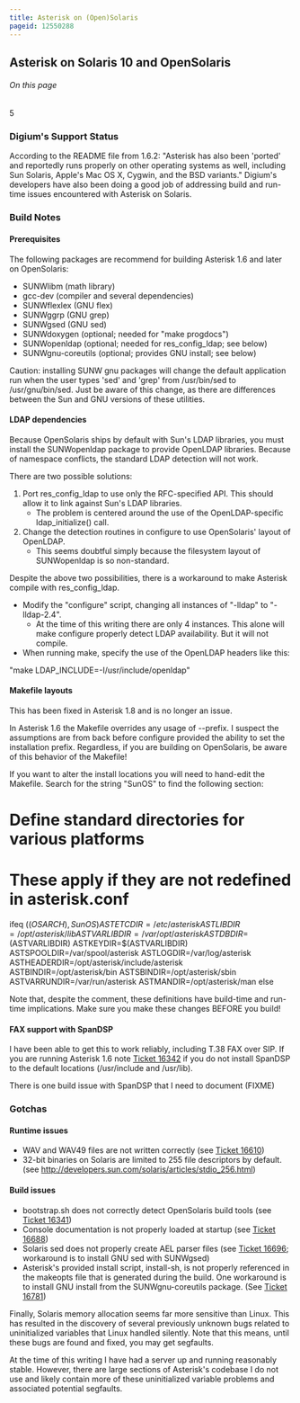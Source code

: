 ```yaml
---
title: Asterisk on (Open)Solaris
pageid: 12550288
---
```


Asterisk on Solaris 10 and OpenSolaris
--------------------------------------


###### On this page


5
### Digium's Support Status


According to the README file from 1.6.2: "Asterisk has also been 'ported' and reportedly runs properly on other operating systems as well, including Sun Solaris, Apple's Mac OS X, Cygwin, and the BSD variants." Digium's developers have also been doing a good job of addressing build and run-time issues encountered with Asterisk on Solaris.


### Build Notes


#### Prerequisites


The following packages are recommend for building Asterisk 1.6 and later on OpenSolaris:


* SUNWlibm (math library)
* gcc-dev (compiler and several dependencies)
* SUNWflexlex (GNU flex)
* SUNWggrp (GNU grep)
* SUNWgsed (GNU sed)
* SUNWdoxygen (optional; needed for "make progdocs")
* SUNWopenldap (optional; needed for res\_config\_ldap; see below)
* SUNWgnu-coreutils (optional; provides GNU install; see below)


Caution: installing SUNW gnu packages will change the default application run when the user types 'sed' and 'grep' from /usr/bin/sed to /usr/gnu/bin/sed. Just be aware of this change, as there are differences between the Sun and GNU versions of these utilities.


#### LDAP dependencies


Because OpenSolaris ships by default with Sun's LDAP libraries, you must install the SUNWopenldap package to provide OpenLDAP libraries. Because of namespace conflicts, the standard LDAP detection will not work.


There are two possible solutions:


1. Port res\_config\_ldap to use only the RFC-specified API. This should allow it to link against Sun's LDAP libraries.
	* The problem is centered around the use of the OpenLDAP-specific ldap\_initialize() call.
2. Change the detection routines in configure to use OpenSolaris' layout of OpenLDAP.
	* This seems doubtful simply because the filesystem layout of SUNWopenldap is so non-standard.


Despite the above two possibilities, there is a workaround to make Asterisk compile with res\_config\_ldap.


* Modify the "configure" script, changing all instances of "-lldap" to "-lldap-2.4".
	+ At the time of this writing there are only 4 instances. This alone will make configure properly detect LDAP availability. But it will not compile.
* When running make, specify the use of the OpenLDAP headers like this:

"make LDAP\_INCLUDE=-I/usr/include/openldap"


#### Makefile layouts


This has been fixed in Asterisk 1.8 and is no longer an issue.


In Asterisk 1.6 the Makefile overrides any usage of --prefix. I suspect the assumptions are from back before configure provided the ability to set the installation prefix. Regardless, if you are building on OpenSolaris, be aware of this behavior of the Makefile!


If you want to alter the install locations you will need to hand-edit the Makefile. Search for the string "SunOS" to find the following section:



# Define standard directories for various platforms
# These apply if they are not redefined in asterisk.conf
ifeq ($(OSARCH),SunOS)
 ASTETCDIR=/etc/asterisk
 ASTLIBDIR=/opt/asterisk/lib
 ASTVARLIBDIR=/var/opt/asterisk
 ASTDBDIR=$(ASTVARLIBDIR)
 ASTKEYDIR=$(ASTVARLIBDIR)
 ASTSPOOLDIR=/var/spool/asterisk
 ASTLOGDIR=/var/log/asterisk
 ASTHEADERDIR=/opt/asterisk/include/asterisk
 ASTBINDIR=/opt/asterisk/bin
 ASTSBINDIR=/opt/asterisk/sbin
 ASTVARRUNDIR=/var/run/asterisk
 ASTMANDIR=/opt/asterisk/man
else

Note that, despite the comment, these definitions have build-time and run-time implications. Make sure you make these changes BEFORE you build!


#### FAX support with SpanDSP


I have been able to get this to work reliably, including T.38 FAX over SIP. If you are running Asterisk 1.6 note [Ticket 16342](https://issues.asterisk.org/view.php?id=16342) if you do not install SpanDSP to the default locations (/usr/include and /usr/lib).


There is one build issue with SpanDSP that I need to document (FIXME)


### Gotchas


#### Runtime issues


* WAV and WAV49 files are not written correctly (see [Ticket 16610](https://issues.asterisk.org/view.php?id=16610))
* 32-bit binaries on Solaris are limited to 255 file descriptors by default. (see <http://developers.sun.com/solaris/articles/stdio_256.html>)


#### Build issues


* bootstrap.sh does not correctly detect OpenSolaris build tools (see [Ticket 16341](https://issues.asterisk.org/view.php?id=16341))
* Console documentation is not properly loaded at startup (see [Ticket 16688](https://issues.asterisk.org/view.php?id=16688))
* Solaris sed does not properly create AEL parser files (see [Ticket 16696](https://issues.asterisk.org/view.php?id=16696); workaround is to install GNU sed with SUNWgsed)
* Asterisk's provided install script, install-sh, is not properly referenced in the makeopts file that is generated during the build. One workaround is to install GNU install from the SUNWgnu-coreutils package. (See [Ticket 16781](https://issues.asterisk.org/view.php?id=16781))


Finally, Solaris memory allocation seems far more sensitive than Linux. This has resulted in the discovery of several previously unknown bugs related to uninitialized variables that Linux handled silently. Note that this means, until these bugs are found and fixed, you may get segfaults.


At the time of this writing I have had a server up and running reasonably stable. However, there are large sections of Asterisk's codebase I do not use and likely contain more of these uninitialized variable problems and associated potential segfaults.


